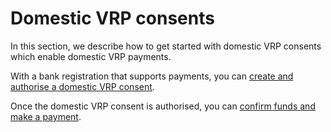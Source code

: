 # Domestic VRP consents

In this section, we describe how to get started with domestic VRP consents which enable domestic VRP payments.

With a bank registration that supports payments, you
can [create and authorise a domestic VRP consent](./create-and-authorise-domestic-vrp-consent/README.md).

Once the domestic VRP consent is authorised, you
can [confirm funds and make a payment](./confirm-funds-and-make-payment/README.md).
